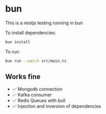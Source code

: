 # bun

This is a nestjs testing running in bun

To install dependencies:

```bash
bun install
```

To run:

```bash
bun run --watch src/main.ts
```

## Works fine

- ✅ Mongodb connection
- ✅ Kafka consumer
- ✅ Redis Queues with bull
- ✅ Injection and inversion of dependencies
